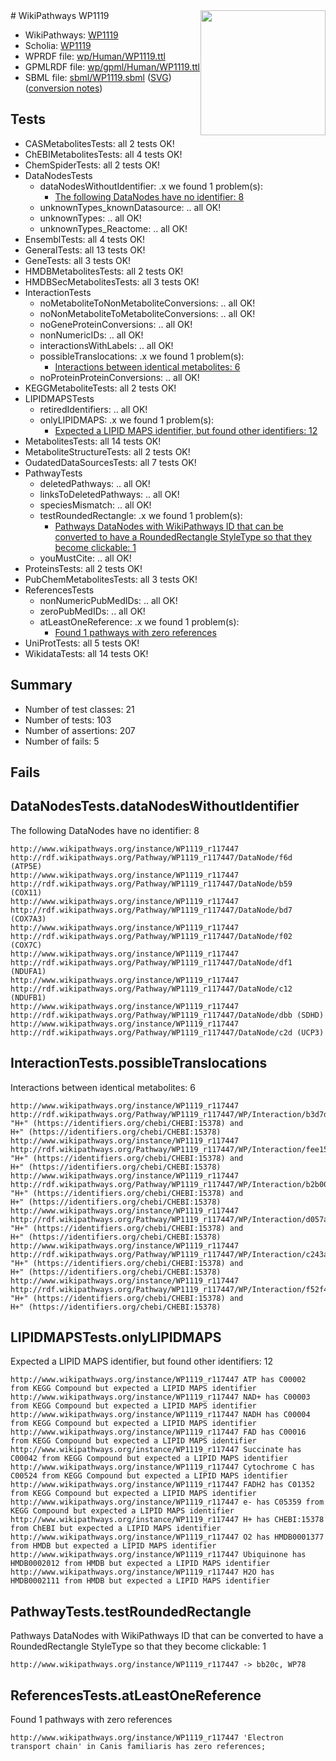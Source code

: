 <img style="float: right; width: 200px" src="../logo.png" />
# WikiPathways WP1119

* WikiPathways: [WP1119](https://identifiers.org/wikipathways:WP1119)
* Scholia: [WP1119](https://scholia.toolforge.org/wikipathways/WP1119)
* WPRDF file: [wp/Human/WP1119.ttl](../wp/Human/WP1119.ttl)
* GPMLRDF file: [wp/gpml/Human/WP1119.ttl](../wp/gpml/Human/WP1119.ttl)
* SBML file: [sbml/WP1119.sbml](../sbml/WP1119.sbml) ([SVG](../sbml/WP1119.svg)) ([conversion notes](../sbml/WP1119.txt))

## Tests
* CASMetabolitesTests: all 2 tests OK!
* ChEBIMetabolitesTests: all 4 tests OK!
* ChemSpiderTests: all 2 tests OK!
* DataNodesTests
    * dataNodesWithoutIdentifier: .x we found 1 problem(s):
        * [The following DataNodes have no identifier: 8](#d2d32fa7)
    * unknownTypes_knownDatasource: .. all OK!
    * unknownTypes: .. all OK!
    * unknownTypes_Reactome: .. all OK!
* EnsemblTests: all 4 tests OK!
* GeneralTests: all 13 tests OK!
* GeneTests: all 3 tests OK!
* HMDBMetabolitesTests: all 2 tests OK!
* HMDBSecMetabolitesTests: all 3 tests OK!
* InteractionTests
    * noMetaboliteToNonMetaboliteConversions: .. all OK!
    * noNonMetaboliteToMetaboliteConversions: .. all OK!
    * noGeneProteinConversions: .. all OK!
    * nonNumericIDs: .. all OK!
    * interactionsWithLabels: .. all OK!
    * possibleTranslocations: .x we found 1 problem(s):
        * [Interactions between identical metabolites: 6](#d59038c9)
    * noProteinProteinConversions: .. all OK!
* KEGGMetaboliteTests: all 2 tests OK!
* LIPIDMAPSTests
    * retiredIdentifiers: .. all OK!
    * onlyLIPIDMAPS: .x we found 1 problem(s):
        * [Expected a LIPID MAPS identifier, but found other identifiers: 12](#d0bfb67a)
* MetabolitesTests: all 14 tests OK!
* MetaboliteStructureTests: all 2 tests OK!
* OudatedDataSourcesTests: all 7 tests OK!
* PathwayTests
    * deletedPathways: .. all OK!
    * linksToDeletedPathways: .. all OK!
    * speciesMismatch: .. all OK!
    * testRoundedRectangle: .x we found 1 problem(s):
        * [Pathways DataNodes with WikiPathways ID that can be converted to have a RoundedRectangle StyleType so that they become clickable: 1](#9fbad3cb)
    * youMustCite: .. all OK!
* ProteinsTests: all 2 tests OK!
* PubChemMetabolitesTests: all 3 tests OK!
* ReferencesTests
    * nonNumericPubMedIDs: .. all OK!
    * zeroPubMedIDs: .. all OK!
    * atLeastOneReference: .x we found 1 problem(s):
        * [Found 1 pathways with zero references](#35eb778e)
* UniProtTests: all 5 tests OK!
* WikidataTests: all 14 tests OK!


## Summary

* Number of test classes: 21
* Number of tests: 103
* Number of assertions: 207
* Number of fails: 5

## Fails

<a name="d2d32fa7" />

## DataNodesTests.dataNodesWithoutIdentifier

The following DataNodes have no identifier: 8
```
http://www.wikipathways.org/instance/WP1119_r117447 http://rdf.wikipathways.org/Pathway/WP1119_r117447/DataNode/f6d (ATP5E)
http://www.wikipathways.org/instance/WP1119_r117447 http://rdf.wikipathways.org/Pathway/WP1119_r117447/DataNode/b59 (COX11)
http://www.wikipathways.org/instance/WP1119_r117447 http://rdf.wikipathways.org/Pathway/WP1119_r117447/DataNode/bd7 (COX7A3)
http://www.wikipathways.org/instance/WP1119_r117447 http://rdf.wikipathways.org/Pathway/WP1119_r117447/DataNode/f02 (COX7C)
http://www.wikipathways.org/instance/WP1119_r117447 http://rdf.wikipathways.org/Pathway/WP1119_r117447/DataNode/df1 (NDUFA1)
http://www.wikipathways.org/instance/WP1119_r117447 http://rdf.wikipathways.org/Pathway/WP1119_r117447/DataNode/c12 (NDUFB1)
http://www.wikipathways.org/instance/WP1119_r117447 http://rdf.wikipathways.org/Pathway/WP1119_r117447/DataNode/dbb (SDHD)
http://www.wikipathways.org/instance/WP1119_r117447 http://rdf.wikipathways.org/Pathway/WP1119_r117447/DataNode/c2d (UCP3)
```

<a name="d59038c9" />

## InteractionTests.possibleTranslocations

Interactions between identical metabolites: 6
```
http://www.wikipathways.org/instance/WP1119_r117447 http://rdf.wikipathways.org/Pathway/WP1119_r117447/WP/Interaction/b3d7d "H+" (https://identifiers.org/chebi/CHEBI:15378) and 
H+" (https://identifiers.org/chebi/CHEBI:15378)
http://www.wikipathways.org/instance/WP1119_r117447 http://rdf.wikipathways.org/Pathway/WP1119_r117447/WP/Interaction/fee15 "H+" (https://identifiers.org/chebi/CHEBI:15378) and 
H+" (https://identifiers.org/chebi/CHEBI:15378)
http://www.wikipathways.org/instance/WP1119_r117447 http://rdf.wikipathways.org/Pathway/WP1119_r117447/WP/Interaction/b2b00 "H+" (https://identifiers.org/chebi/CHEBI:15378) and 
H+" (https://identifiers.org/chebi/CHEBI:15378)
http://www.wikipathways.org/instance/WP1119_r117447 http://rdf.wikipathways.org/Pathway/WP1119_r117447/WP/Interaction/d057a "H+" (https://identifiers.org/chebi/CHEBI:15378) and 
H+" (https://identifiers.org/chebi/CHEBI:15378)
http://www.wikipathways.org/instance/WP1119_r117447 http://rdf.wikipathways.org/Pathway/WP1119_r117447/WP/Interaction/c243a "H+" (https://identifiers.org/chebi/CHEBI:15378) and 
H+" (https://identifiers.org/chebi/CHEBI:15378)
http://www.wikipathways.org/instance/WP1119_r117447 http://rdf.wikipathways.org/Pathway/WP1119_r117447/WP/Interaction/f52f4 "H+" (https://identifiers.org/chebi/CHEBI:15378) and 
H+" (https://identifiers.org/chebi/CHEBI:15378)
```

<a name="d0bfb67a" />

## LIPIDMAPSTests.onlyLIPIDMAPS

Expected a LIPID MAPS identifier, but found other identifiers: 12
```
http://www.wikipathways.org/instance/WP1119_r117447 ATP has C00002 from KEGG Compound but expected a LIPID MAPS identifier
http://www.wikipathways.org/instance/WP1119_r117447 NAD+ has C00003 from KEGG Compound but expected a LIPID MAPS identifier
http://www.wikipathways.org/instance/WP1119_r117447 NADH has C00004 from KEGG Compound but expected a LIPID MAPS identifier
http://www.wikipathways.org/instance/WP1119_r117447 FAD has C00016 from KEGG Compound but expected a LIPID MAPS identifier
http://www.wikipathways.org/instance/WP1119_r117447 Succinate has C00042 from KEGG Compound but expected a LIPID MAPS identifier
http://www.wikipathways.org/instance/WP1119_r117447 Cytochrome C has C00524 from KEGG Compound but expected a LIPID MAPS identifier
http://www.wikipathways.org/instance/WP1119_r117447 FADH2 has C01352 from KEGG Compound but expected a LIPID MAPS identifier
http://www.wikipathways.org/instance/WP1119_r117447 e- has C05359 from KEGG Compound but expected a LIPID MAPS identifier
http://www.wikipathways.org/instance/WP1119_r117447 H+ has CHEBI:15378 from ChEBI but expected a LIPID MAPS identifier
http://www.wikipathways.org/instance/WP1119_r117447 O2 has HMDB0001377 from HMDB but expected a LIPID MAPS identifier
http://www.wikipathways.org/instance/WP1119_r117447 Ubiquinone has HMDB0002012 from HMDB but expected a LIPID MAPS identifier
http://www.wikipathways.org/instance/WP1119_r117447 H2O has HMDB0002111 from HMDB but expected a LIPID MAPS identifier
```

<a name="9fbad3cb" />

## PathwayTests.testRoundedRectangle

Pathways DataNodes with WikiPathways ID that can be converted to have a RoundedRectangle StyleType so that they become clickable: 1
```
http://www.wikipathways.org/instance/WP1119_r117447 -> bb20c, WP78
 ```

<a name="35eb778e" />

## ReferencesTests.atLeastOneReference

Found 1 pathways with zero references
```
http://www.wikipathways.org/instance/WP1119_r117447 'Electron transport chain' in Canis familiaris has zero references; 
```

